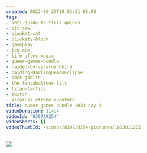 ```yaml
---
created: 2023-06-25T10:53:21-05:00
tags:
- anti-guide-to-field-guides
- bit-saw
- blanket-cat
- blickety-block
- gameplay
- ice-ace
- life-after-magic
- queer-games-bundle
- raided-by-veryroundbird
- raiding-DarlingDemonEclipse
- sock-goblin
- the-fantaballous-tilt
- titan-tactics
- twitch
- xicaruss-xtreme-xventure
title: queer games bundle 2023 day 3
videoDuration: 11414
videoId: '839729254'
videoShorts: []
videoThumbId: /videos/839729254/pictures/1693011201
---
```


![](20230625155321.jpg)
